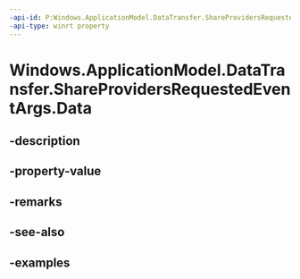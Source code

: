 ```yaml
---
-api-id: P:Windows.ApplicationModel.DataTransfer.ShareProvidersRequestedEventArgs.Data
-api-type: winrt property
---
```


<!-- Property syntax.
public DataPackageView Data { get; }
-->

# Windows.ApplicationModel.DataTransfer.ShareProvidersRequestedEventArgs.Data

## -description

## -property-value

## -remarks

## -see-also

## -examples

